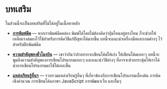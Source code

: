 # บทเสริม

ในส่วนนี้จะเป็นบทเสริมที่ไม่ได้อยู่ในเนื้อหาหลัก

- [**การพิมพ์ดีด**](../typing.md) — หากเราพิมพ์ดีดคล่อง พิมพ์ได้โดยไม่ต้องคิดว่าปุ่มไหนอยู่ตรงไหน ก็จะช่วยให้เหลือแรงสมองไว้ใช้สำหรับการคิดวิธีแก้ปัญหาได้มากขึ้น
  บทนี้จะแนะนำเครื่องมือและเกมต่างๆ ไว้สำหรับฝึกพิมพ์ดีด

- [**ความสำคัญของชั่วโมงบิน**](../quantity.md) — เขาว่ากันว่าถ้าอยากจะเขียนโค้ดให้เก่ง ให้เขียนโค้ดเยอะๆ
  บทนี้จะพูดถึงความสำคัญของการเขียนโปรแกรมเยอะๆ
  และแนะนำวิธีต่างๆ ที่อาจจะช่วยกระตุ้นให้เราได้นำการเขียนโปรแกรมมาใช้ได้เยอะขึ้น

- [**แหล่งเรียนรู้อื่นๆ**](../resources.md) — รวบรวมแหล่งเรียนรู้อื่นๆ ที่เกี่ยวข้องกับการเขียนโปรแกรมเบื้องต้น
  การคิดเชิงคำนวณ
  การเขียนโค้ดภาษา JavaScript
  การพัฒนาเว็บ
  และอื่นๆ
